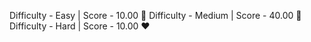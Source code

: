 Difficulty - Easy | Score - 10.00 💚
Difficulty - Medium | Score - 40.00 🧡
Difficulty - Hard | Score - 10.00 ❤️